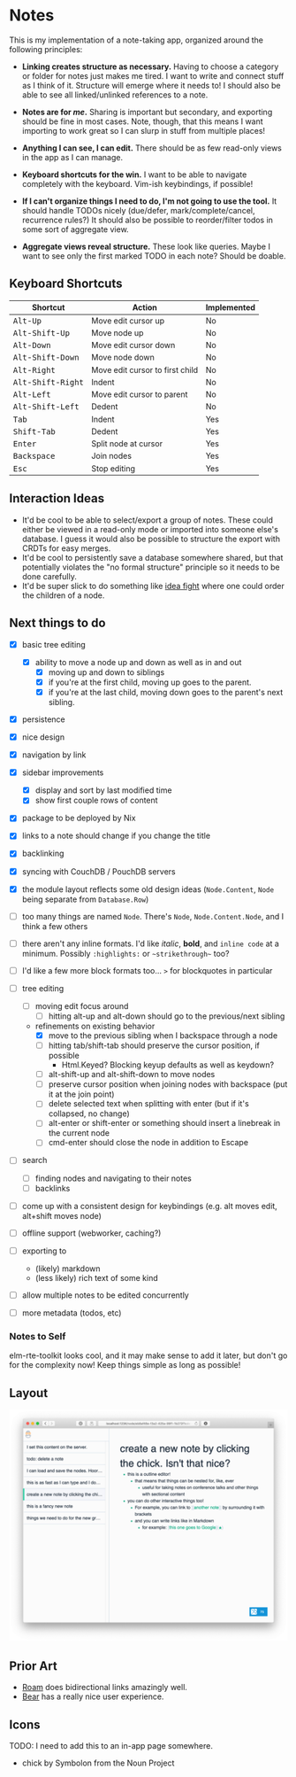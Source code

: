 # Notes

This is my implementation of a note-taking app, organized around the following principles:

- **Linking creates structure as necessary.**
  Having to choose a category or folder for notes just makes me tired.
  I want to write and connect stuff as I think of it.
  Structure will emerge where it needs to!
  I should also be able to see all linked/unlinked references to a note.

- **Notes are for _me_.**
  Sharing is important but secondary, and exporting should be fine in most cases.
  Note, though, that this means I want importing to work great so I can slurp in stuff from multiple places!

- **Anything I can see, I can edit.**
  There should be as few read-only views in the app as I can manage.

- **Keyboard shortcuts for the win.**
  I want to be able to navigate completely with the keyboard.
  Vim-ish keybindings, if possible!

- **If I can't organize things I need to do, I'm not going to use the tool.**
  It should handle TODOs nicely (due/defer, mark/complete/cancel, recurrence rules?)
  It should also be possible to reorder/filter todos in some sort of aggregate view.

- **Aggregate views reveal structure.**
  These look like queries.
  Maybe I want to see only the first marked TODO in each note?
  Should be doable.

## Keyboard Shortcuts

| Shortcut                                         | Action                          | Implemented |
|--------------------------------------------------|---------------------------------|-------------|
| <kbd>Alt</kbd>-<kbd>Up</kbd>                     | Move edit cursor up             | No          |
| <kbd>Alt</kbd>-<kbd>Shift</kbd>-<kbd>Up</kbd>    | Move node up                    | No          |
| <kbd>Alt</kbd>-<kbd>Down</kbd>                   | Move edit cursor down           | No          |
| <kbd>Alt</kbd>-<kbd>Shift</kbd>-<kbd>Down</kbd>  | Move node down                  | No          |
| <kbd>Alt</kbd>-<kbd>Right</kbd>                  | Move edit cursor to first child | No          |
| <kbd>Alt</kbd>-<kbd>Shift</kbd>-<kbd>Right</kbd> | Indent                          | No          |
| <kbd>Alt</kbd>-<kbd>Left</kbd>                   | Move edit cursor to parent      | No          |
| <kbd>Alt</kbd>-<kbd>Shift</kbd>-<kbd>Left</kbd>  | Dedent                          | No          |
| <kbd>Tab</kbd>                                   | Indent                          | Yes         |
| <kbd>Shift</kbd>-<kbd>Tab</kbd>                  | Dedent                          | Yes         |
| <kbd>Enter</kbd>                                 | Split node at cursor            | Yes         |
| <kbd>Backspace</kbd>                             | Join nodes                      | Yes         |
| <kbd>Esc</kbd>                                   | Stop editing                    | Yes         |

## Interaction Ideas

- It'd be cool to be able to select/export a group of notes.
  These could either be viewed in a read-only mode or imported into someone else's database.
  I guess it would also be possible to structure the export with CRDTs for easy merges.
- It'd be cool to persistently save a database somewhere shared, but that potentially violates the "no formal structure" principle so it needs to be done carefully.
- It'd be super slick to do something like [idea fight](https://idea-fight.hoelz.ro) where one could order the children of a node.

## Next things to do

- [x] basic tree editing
   - [x] ability to move a node up and down as well as in and out
       - [x] moving up and down to siblings
       - [x] if you're at the first child, moving up goes to the parent.
       - [x] if you're at the last child, moving down goes to the parent's next sibling.
- [x] persistence
- [x] nice design
- [x] navigation by link
- [x] sidebar improvements
   - [x] display and sort by last modified time
   - [x] show first couple rows of content
- [x] package to be deployed by Nix
- [x] links to a note should change if you change the title
- [x] backlinking
- [x] syncing with CouchDB / PouchDB servers
- [x] the module layout reflects some old design ideas (`Node.Content`, `Node` being separate from `Database.Row`)
- [ ] too many things are named `Node`. There's `Node`, `Node.Content.Node`, and I think a few others
- [ ] there aren't any inline formats. I'd like *italic*, **bold**, and `inline code` at a minimum. Possibly `:highlights:` or `~strikethrough~` too?
- [ ] I'd like a few more block formats too... `>` for blockquotes in particular
- [ ] tree editing
   - [ ] moving edit focus around
       - [ ] hitting alt-up and alt-down should go to the previous/next sibling
   - refinements on existing behavior
     - [x] move to the previous sibling when I backspace through a node
     - [ ] hitting tab/shift-tab should preserve the cursor position, if possible
         - Html.Keyed? Blocking keyup defaults as well as keydown?
     - [ ] alt-shift-up and alt-shift-down to move nodes
     - [ ] preserve cursor position when joining nodes with backspace (put it at the join point)
     - [ ] delete selected text when splitting with enter (but if it's collapsed, no change)
     - [ ] alt-enter or shift-enter or something should insert a linebreak in the current node
     - [ ] cmd-enter should close the node in addition to Escape
- [ ] search
  - [ ] finding nodes and navigating to their notes
  - [ ] backlinks
- [ ] come up with a consistent design for keybindings (e.g. alt moves edit, alt+shift moves node)
- [ ] offline support (webworker, caching?)
- [ ] exporting to
  - (likely) markdown
  - (less likely) rich text of some kind
- [ ] allow multiple notes to be edited concurrently
- [ ] more metadata (todos, etc)


### Notes to Self

elm-rte-toolkit looks cool, and it may make sense to add it later, but don't go for the complexity now!
Keep things simple as long as possible!

## Layout

![](./docs/screenshot.png)

## Prior Art

- [Roam](https://roamresearch.com) does bidirectional links amazingly well.
- [Bear](https://bear.app) has a really nice user experience.

## Icons

TODO: I need to add this to an in-app page somewhere.

- chick by Symbolon from the Noun Project
